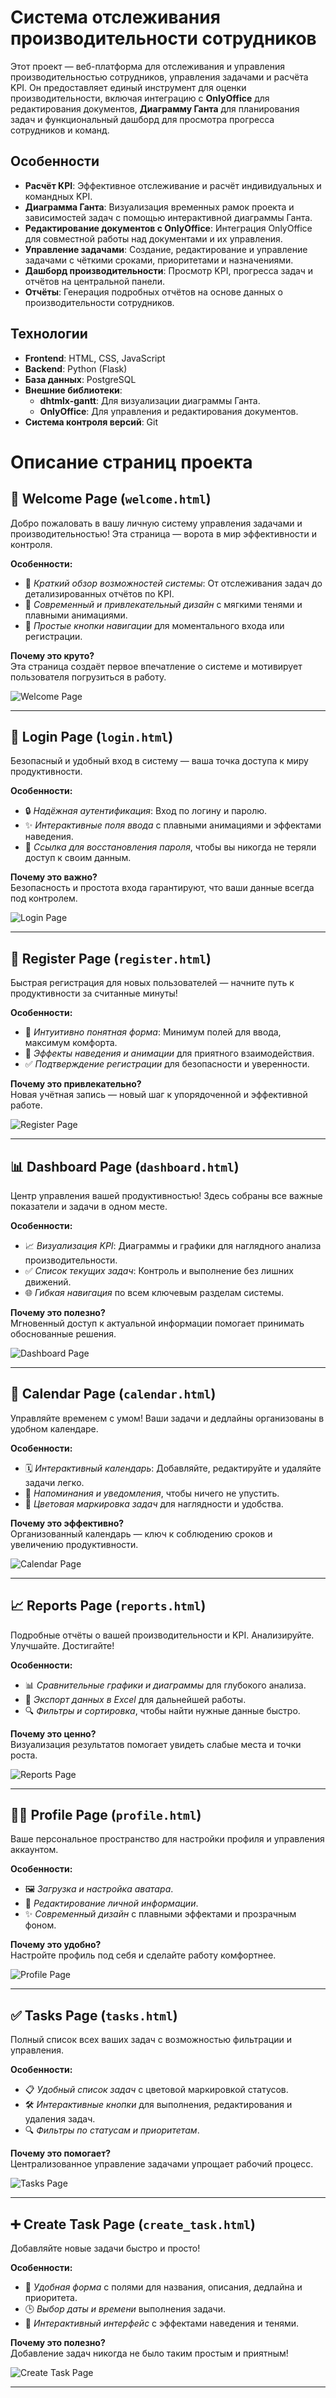 # Система отслеживания производительности сотрудников

Этот проект — веб-платформа для отслеживания и управления производительностью сотрудников, управления задачами и расчёта KPI. Он предоставляет единый инструмент для оценки производительности, включая интеграцию с **OnlyOffice** для редактирования документов, **Диаграмму Ганта** для планирования задач и функциональный дашборд для просмотра прогресса сотрудников и команд.

## Особенности

- **Расчёт KPI**: Эффективное отслеживание и расчёт индивидуальных и командных KPI.
- **Диаграмма Ганта**: Визуализация временных рамок проекта и зависимостей задач с помощью интерактивной диаграммы Ганта.
- **Редактирование документов с OnlyOffice**: Интеграция OnlyOffice для совместной работы над документами и их управления.
- **Управление задачами**: Создание, редактирование и управление задачами с чёткими сроками, приоритетами и назначениями.
- **Дашборд производительности**: Просмотр KPI, прогресса задач и отчётов на центральной панели.
- **Отчёты**: Генерация подробных отчётов на основе данных о производительности сотрудников.

## Технологии

- **Frontend**: HTML, CSS, JavaScript
- **Backend**: Python (Flask)
- **База данных**: PostgreSQL
- **Внешние библиотеки**:
  - **dhtmlx-gantt**: Для визуализации диаграммы Ганта.
  - **OnlyOffice**: Для управления и редактирования документов.
- **Система контроля версий**: Git
# Описание страниц проекта

## 🌟 Welcome Page (`welcome.html`)
Добро пожаловать в вашу личную систему управления задачами и производительностью! Эта страница — ворота в мир эффективности и контроля.  

**Особенности:**  
- 📝 *Краткий обзор возможностей системы*: От отслеживания задач до детализированных отчётов по KPI.  
- 🎨 *Современный и привлекательный дизайн* с мягкими тенями и плавными анимациями.  
- 🚀 *Простые кнопки навигации* для моментального входа или регистрации.

**Почему это круто?**  
Эта страница создаёт первое впечатление о системе и мотивирует пользователя погрузиться в работу.

![Welcome Page](путь_к_файлу/скриншот_welcome.png)

---

## 🔐 Login Page (`login.html`)
Безопасный и удобный вход в систему — ваша точка доступа к миру продуктивности.  

**Особенности:**  
- 🔒 *Надёжная аутентификация*: Вход по логину и паролю.  
- ✨ *Интерактивные поля ввода* с плавными анимациями и эффектами наведения.  
- 🔄 *Ссылка для восстановления пароля*, чтобы вы никогда не теряли доступ к своим данным.

**Почему это важно?**  
Безопасность и простота входа гарантируют, что ваши данные всегда под контролем.

![Login Page](путь_к_файлу/скриншот_login.png)

---

## 📝 Register Page (`register.html`)
Быстрая регистрация для новых пользователей — начните путь к продуктивности за считанные минуты!  

**Особенности:**  
- 🧩 *Интуитивно понятная форма*: Минимум полей для ввода, максимум комфорта.  
- 🎉 *Эффекты наведения и анимации* для приятного взаимодействия.  
- ✅ *Подтверждение регистрации* для безопасности и уверенности.

**Почему это привлекательно?**  
Новая учётная запись — новый шаг к упорядоченной и эффективной работе.

![Register Page](путь_к_файлу/скриншот_register.png)

---

## 📊 Dashboard Page (`dashboard.html`)
Центр управления вашей продуктивностью! Здесь собраны все важные показатели и задачи в одном месте.  

**Особенности:**  
- 📈 *Визуализация KPI*: Диаграммы и графики для наглядного анализа производительности.  
- ✅ *Список текущих задач*: Контроль и выполнение без лишних движений.  
- 🌐 *Гибкая навигация* по всем ключевым разделам системы.

**Почему это полезно?**  
Мгновенный доступ к актуальной информации помогает принимать обоснованные решения.

![Dashboard Page](путь_к_файлу/скриншот_dashboard.png)

---

## 📅 Calendar Page (`calendar.html`)
Управляйте временем с умом! Ваши задачи и дедлайны организованы в удобном календаре.  

**Особенности:**  
- 🗓️ *Интерактивный календарь*: Добавляйте, редактируйте и удаляйте задачи легко.  
- 🔔 *Напоминания и уведомления*, чтобы ничего не упустить.  
- 🎨 *Цветовая маркировка задач* для наглядности и удобства.

**Почему это эффективно?**  
Организованный календарь — ключ к соблюдению сроков и увеличению продуктивности.

![Calendar Page](путь_к_файлу/скриншот_calendar.png)

---

## 📈 Reports Page (`reports.html`)
Подробные отчёты о вашей производительности и KPI. Анализируйте. Улучшайте. Достигайте!  

**Особенности:**  
- 📊 *Сравнительные графики и диаграммы* для глубокого анализа.  
- 📑 *Экспорт данных в Excel* для дальнейшей работы.  
- 🔍 *Фильтры и сортировка*, чтобы найти нужные данные быстро.

**Почему это ценно?**  
Визуализация результатов помогает увидеть слабые места и точки роста.

![Reports Page](путь_к_файлу/скриншот_reports.png)

---

## 🧑‍💼 Profile Page (`profile.html`)
Ваше персональное пространство для настройки профиля и управления аккаунтом.  

**Особенности:**  
- 🖼️ *Загрузка и настройка аватара*.  
- 📝 *Редактирование личной информации*.  
- ✨ *Современный дизайн* с плавными эффектами и прозрачным фоном.

**Почему это удобно?**  
Настройте профиль под себя и сделайте работу комфортнее.

![Profile Page](путь_к_файлу/скриншот_profile.png)

---

## ✅ Tasks Page (`tasks.html`)
Полный список всех ваших задач с возможностью фильтрации и управления.  

**Особенности:**  
- 📋 *Удобный список задач* с цветовой маркировкой статусов.  
- 🛠️ *Интерактивные кнопки* для выполнения, редактирования и удаления задач.  
- 🔍 *Фильтры по статусам и приоритетам*.

**Почему это помогает?**  
Централизованное управление задачами упрощает рабочий процесс.

![Tasks Page](путь_к_файлу/скриншот_tasks.png)

---

## ➕ Create Task Page (`create_task.html`)
Добавляйте новые задачи быстро и просто!  

**Особенности:**  
- 📝 *Удобная форма* с полями для названия, описания, дедлайна и приоритета.  
- 🕒 *Выбор даты и времени* выполнения задачи.  
- 🎨 *Интерактивный интерфейс* с эффектами наведения и тенями.

**Почему это полезно?**  
Добавление задач никогда не было таким простым и приятным!

![Create Task Page](путь_к_файлу/скриншот_create_task.png)

---

